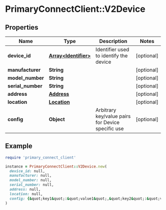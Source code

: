 # PrimaryConnectClient::V2Device

## Properties

| Name | Type | Description | Notes |
| ---- | ---- | ----------- | ----- |
| **device_id** | [**Array&lt;Identifier&gt;**](Identifier.md) | Identifier used to identify the device | [optional] |
| **manufacturer** | **String** |  | [optional] |
| **model_number** | **String** |  | [optional] |
| **serial_number** | **String** |  | [optional] |
| **address** | [**Address**](Address.md) |  | [optional] |
| **location** | [**Location**](Location.md) |  | [optional] |
| **config** | **Object** | Arbitrary key/value pairs for Device specific use | [optional] |

## Example

```ruby
require 'primary_connect_client'

instance = PrimaryConnectClient::V2Device.new(
  device_id: null,
  manufacturer: null,
  model_number: null,
  serial_number: null,
  address: null,
  location: null,
  config: {&quot;key1&quot;:&quot;value1&quot;,&quot;key2&quot;:&quot;value2&quot;}
)
```

